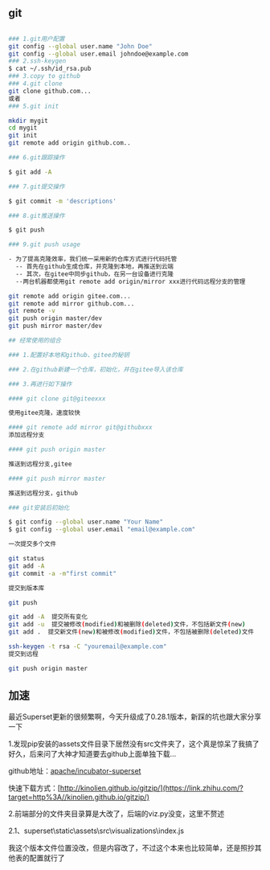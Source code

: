 ## git

```bash

### 1.git用户配置
git config --global user.name "John Doe"
git config --global user.email johndoe@example.com
### 2.ssh-keygen
$ cat ~/.ssh/id_rsa.pub
### 3.copy to github
### 4.git clone
git clone github.com...
或者
### 5.git init

mkdir mygit
cd mygit
git init
git remote add origin github.com..

### 6.git跟踪操作

$ git add -A

### 7.git提交操作

$ git commit -m 'descriptions'

### 8.git推送操作

$ git push

### 9.git push usage

- 为了提高克隆效率，我们统一采用新的仓库方式进行代码托管
  -- 首先在github生成仓库，并克隆到本地，再推送到云端
  -- 其次，在gitee中同步github，在另一台设备进行克隆
  --两台机器都使用git remote add origin/mirror xxx进行代码远程分支的管理

git remote add origin gitee.com...
git remote add mirror github.com...
git remote -v
git push origin master/dev
git push mirror master/dev

## 经常使用的组合

### 1.配置好本地和github、gitee的秘钥

### 2.在github新建一个仓库，初始化，并在gitee导入该仓库

### 3.再进行如下操作

#### git clone git@giteexxx

使用gitee克隆，速度较快

#### git remote add mirror git@githubxxx
添加远程分支

#### git push origin master

推送到远程分支,gitee

#### git push mirror master

推送到远程分支，github

### git安装后初始化

$ git config --global user.name "Your Name"
$ git config --global user.email "email@example.com"

一次提交多个文件

git status 
git add -A
git commit -a -m"first commit"

提交到版本库

git push

git add -A  提交所有变化
git add -u  提交被修改(modified)和被删除(deleted)文件，不包括新文件(new)
git add .  提交新文件(new)和被修改(modified)文件，不包括被删除(deleted)文件

ssh-keygen -t rsa -C "youremail@example.com"
提交到远程

git push origin master
```

## 加速

最近Superset更新的很频繁啊，今天升级成了0.28.1版本，新踩的坑也跟大家分享一下

1.发现pip安装的assets文件目录下居然没有src文件夹了，这个真是惊呆了我搞了好久，后来问了大神才知道要去github上面单独下载...

github地址：[apache/incubator-superset](https://link.zhihu.com/?target=https%3A//github.com/apache/incubator-superset/tree/0.28/superset/assets/src)

快速下载方式：[http://kinolien.github.io/gitzip/](https://link.zhihu.com/?target=http%3A//kinolien.github.io/gitzip/)

2.前端部分的文件夹目录算是大改了，后端的viz.py没变，这里不赘述

2.1、superset\static\assets\src\visualizations\index.js

我这个版本文件位置没改，但是内容改了，不过这个本来也比较简单，还是照抄其他表的配置就行了